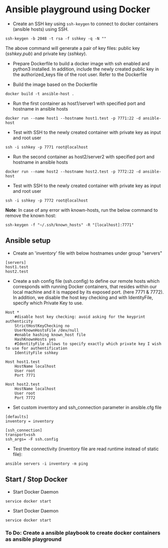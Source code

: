 # Ansible playground using Docker 

* Create an SSH key using `ssh-keygen` to connect to docker containers (ansible hosts) using SSH.

```
ssh-keygen -b 2048 -t rsa -f sshkey -q -N ""
```
The above command will generate a pair of key files: public key (_sshkey.pub_) and private key (_sshkey_).

* Prepare Dockerfile to build a docker image with ssh enabled and python3 installed. In addition, include the newly created public key in the authorized_keys file of the root user. Refer to the Dockerfile

* Build the image based on the Dockerfile
```
docker build -t ansible-host .
```

* Run the first container as host1/server1 with specified port and hostname in ansible hosts
```
docker run --name host1 --hostname host1.test -p 7771:22 -d ansible-host
```

* Test with SSH to the newly created container with private key as input and root user
 ```
 ssh -i sshkey -p 7771 root@localhost
 ```
 
 * Run the second container as host2/server2 with specified port and hostname in ansible hosts
```
docker run --name host2 --hostname host2.test -p 7772:22 -d ansible-host
```

* Test with SSH to the newly created container with private key as input and root user
 ```
 ssh -i sshkey -p 7772 root@localhost
 ```

 __Note__: In case of any error with known-hosts, run the below command to remove the known host:
```
ssh-keygen -f "~/.ssh/known_hosts" -R "[localhost]:7771"
```

## Ansible setup

* Create an 'inventory' file with below hostnames under group "servers"
```
[servers]
host1.test
host2.test
```

* Create a ssh config file (ssh.config) to define our remote hosts which corresponds with running Docker containers, that resides within our local machine and it is mapped by its exposed port. (here 7771 & 7772). In addition, we disable the host key checking and with IdentityFile, specify which Private Key to use. 

```
Host *
    #disable host key checking: avoid asking for the keyprint authenticity
    StrictHostKeyChecking no
    UserKnownHostsFile /dev/null
    #enable hashing known_host file
    HashKnownHosts yes
    #IdentityFile allows to specify exactly which private key I wish to use for authentification
    IdentityFile sshkey

Host host1.test
    HostName localhost
    User root
    Port 7771

Host host2.test
    HostName localhost
    User root
    Port 7772
```

* Set custom inventory and ssh_connection parameter in ansible.cfg file
```
[defaults]
inventory = inventory

[ssh_connection]
transport=ssh
ssh_args= -F ssh.config
```

* Test the connectivity (inventory file are read runtime instead of static file):
```
ansible servers -i inventory -m ping
```

## Start / Stop Docker 

* Start Docker Daemon
```
service docker start
```

* Start Docker Daemon
```
service docker start
```

### To Do: Create a ansible playbook to create docker containers as ansible playground
